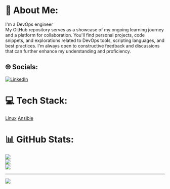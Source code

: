 # 💫 About Me:
I'm a DevOps engineer<br>My GitHub repository serves as a showcase of my ongoing learning journey and a platform for collaboration. You'll find personal projects, code snippets, and explorations related to DevOps tools, scripting languages, and best practices. I'm always open to constructive feedback and discussions that can further enhance my understanding and proficiency.


## 🌐 Socials:
[![LinkedIn](https://img.shields.io/badge/LinkedIn-%230077B5.svg?logo=linkedin&logoColor=white)](https://linkedin.com/in/https://www.linkedin.com/in/amirmohamadkamandlo) 

# 💻 Tech Stack:
[Linux](https://img.shields.io/badge/Linux-FCC624?style=for-the-badge&logo=linux&logoColor=black) [Ansible](https://img.shields.io/badge/Ansible-EE0000?logo=Ansible)
# 📊 GitHub Stats:
![](https://github-readme-stats.vercel.app/api?username=kamandlo&theme=dark&hide_border=false&include_all_commits=false&count_private=false)<br/>
![](https://github-readme-streak-stats.herokuapp.com/?user=kamandlo&theme=dark&hide_border=false)<br/>
![](https://github-readme-stats.vercel.app/api/top-langs/?username=kamandlo&theme=dark&hide_border=false&include_all_commits=false&count_private=false&layout=compact)

---
[![](https://visitcount.itsvg.in/api?id=kamandlo&icon=0&color=0)](https://visitcount.itsvg.in)

<!-- Proudly created with GPRM ( https://gprm.itsvg.in ) -->
